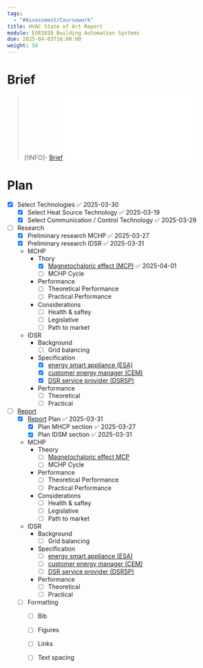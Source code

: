 ```yaml
---
tags:
  - "#Assessment/Coursework"
title: HVAC State of Art Report
module: EGR3038 Building Automation Systems
due: 2025-04-03T16:00:00
weight: 50
---
```


# Brief

> [!INFO]- [Brief](Projects/Uni%20Projects/Building%20Automation%20Systems/HVAC%20State%20of%20Art%20Report/Brief.md)
> ![Brief](Projects/Uni%20Projects/Building%20Automation%20Systems/HVAC%20State%20of%20Art%20Report/Brief.md)

# Plan

- [x] Select Technologies ✅ 2025-03-30
	- [x] Select Heat Source Technology ✅ 2025-03-19
	- [x] Select Communication / Control Technology ✅ 2025-03-29
- [ ] Research 
	- [x] Preliminary research MCHP ✅ 2025-03-27
	- [x] Preliminary research IDSR ✅ 2025-03-31
	- MCHP
		- Thory
			- [x] [Magnetochaloric effect (MCP)](Magnetochaloric%20effect%20(MCP).md) ✅ 2025-04-01
			- [ ] MCHP Cycle
		- Performance
			- [ ] Theoretical Performance
			- [ ] Practical Performance
		- Considerations
			- [ ] Health & saftey
			- [ ] Legislative
			- [ ] Path to market
	- IDSR
		- Background
			- [ ] Grid balancing
		- Specification
			- [x] [energy smart appliance (ESA)](energy%20smart%20appliance%20(ESA).md)
			- [x] [customer energy manager (CEM)](customer%20energy%20manager%20(CEM).md)
			- [x] [DSR service provider (DSRSP)](DSR%20service%20provider%20(DSRSP).md)
		- Performance
			- [ ] Theoretical
			- [ ] Practical
- [ ] [Report](Projects/Uni%20Projects/Building%20Automation%20Systems/HVAC%20State%20of%20Art%20Report/Report.md)
	- [x] [Report](Projects/Uni%20Projects/Building%20Automation%20Systems/HVAC%20State%20of%20Art%20Report/Report.md) Plan ✅ 2025-03-31
		- [x] Plan MHCP section ✅ 2025-03-27
		- [x] Plan IDSM section ✅ 2025-03-31
	- MCHP
		- Theory
			- [ ] [Magnetochaloric effect MCP](Magnetochaloric%20effect%20MCP.md)
			- [ ] MCHP Cycle
		- Performance
			- [ ] Theoretical Performance
			- [ ] Practical Performance
		- Considerations
			- [ ] Health & saftey
			- [ ] Legislative
			- [ ] Path to market
	- IDSR
		- Background
			- [ ] Grid balancing
		- Specification
			- [ ] [energy smart appliance (ESA)](energy%20smart%20appliance%20(ESA).md)
			- [ ] [customer energy manager (CEM)](customer%20energy%20manager%20(CEM).md)
			- [ ] [DSR service provider (DSRSP)](DSR%20service%20provider%20(DSRSP).md)
		- Performance
			- [ ] Theoretical
			- [ ] Practical
	- [ ] Formatting
		- [ ] Bib
		- [ ] Figures
		- [ ] Links
		- [ ] Text spacing

